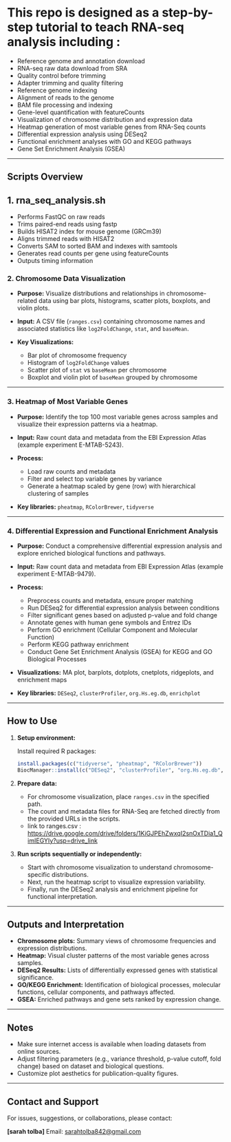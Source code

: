 # This repo is designed as a step-by-step tutorial to teach RNA-seq analysis including :

* Reference genome and annotation download
* RNA-seq raw data download from SRA
* Quality control before trimming
* Adapter trimming and quality filtering
* Reference genome indexing
* Alignment of reads to the genome
* BAM file processing and indexing
* Gene-level quantification with featureCounts
* Visualization of chromosome distribution and expression data
* Heatmap generation of most variable genes from RNA-Seq counts
* Differential expression analysis using DESeq2
* Functional enrichment analyses with GO and KEGG pathways
* Gene Set Enrichment Analysis (GSEA)

---

## Scripts Overview

## 1. rna_seq_analysis.sh
* Performs FastQC on raw reads
* Trims paired-end reads using fastp
* Builds HISAT2 index for mouse genome (GRCm39)
* Aligns trimmed reads with HISAT2
* Converts SAM to sorted BAM and indexes with samtools
* Generates read counts per gene using featureCounts
* Outputs timing information

### 2. Chromosome Data Visualization

* **Purpose:** Visualize distributions and relationships in chromosome-related data using bar plots, histograms, scatter plots, boxplots, and violin plots.
* **Input:** A CSV file (`ranges.csv`) containing chromosome names and associated statistics like `log2FoldChange`, `stat`, and `baseMean`.
* **Key Visualizations:**

  * Bar plot of chromosome frequency
  * Histogram of `log2FoldChange` values
  * Scatter plot of `stat` vs `baseMean` per chromosome
  * Boxplot and violin plot of `baseMean` grouped by chromosome

---

### 3. Heatmap of Most Variable Genes

* **Purpose:** Identify the top 100 most variable genes across samples and visualize their expression patterns via a heatmap.
* **Input:** Raw count data and metadata from the EBI Expression Atlas (example experiment E-MTAB-5243).
* **Process:**

  * Load raw counts and metadata
  * Filter and select top variable genes by variance
  * Generate a heatmap scaled by gene (row) with hierarchical clustering of samples
* **Key libraries:** `pheatmap`, `RColorBrewer`, `tidyverse`

---

### 4. Differential Expression and Functional Enrichment Analysis

* **Purpose:** Conduct a comprehensive differential expression analysis and explore enriched biological functions and pathways.
* **Input:** Raw count data and metadata from EBI Expression Atlas (example experiment E-MTAB-9479).
* **Process:**

  * Preprocess counts and metadata, ensure proper matching
  * Run DESeq2 for differential expression analysis between conditions
  * Filter significant genes based on adjusted p-value and fold change
  * Annotate genes with human gene symbols and Entrez IDs
  * Perform GO enrichment (Cellular Component and Molecular Function)
  * Perform KEGG pathway enrichment
  * Conduct Gene Set Enrichment Analysis (GSEA) for KEGG and GO Biological Processes
* **Visualizations:** MA plot, barplots, dotplots, cnetplots, ridgeplots, and enrichment maps
* **Key libraries:** `DESeq2`, `clusterProfiler`, `org.Hs.eg.db`, `enrichplot`

---

## How to Use

1. **Setup environment:**

   Install required R packages:

   ```r
   install.packages(c("tidyverse", "pheatmap", "RColorBrewer"))
   BiocManager::install(c("DESeq2", "clusterProfiler", "org.Hs.eg.db", "enrichplot", "AnnotationDbi"))
   ```

2. **Prepare data:**

   * For chromosome visualization, place `ranges.csv` in the specified path.
   * The count and metadata files for RNA-Seq are fetched directly from the provided URLs in the scripts.
   * link to ranges.csv : https://drive.google.com/drive/folders/1KiGJPEhZwxqI2snOxTDia1_QimIEGYIy?usp=drive_link
3. **Run scripts sequentially or independently:**

   * Start with chromosome visualization to understand chromosome-specific distributions.
   * Next, run the heatmap script to visualize expression variability.
   * Finally, run the DESeq2 analysis and enrichment pipeline for functional interpretation.

---

## Outputs and Interpretation

* **Chromosome plots:** Summary views of chromosome frequencies and expression distributions.
* **Heatmap:** Visual cluster patterns of the most variable genes across samples.
* **DESeq2 Results:** Lists of differentially expressed genes with statistical significance.
* **GO/KEGG Enrichment:** Identification of biological processes, molecular functions, cellular components, and pathways affected.
* **GSEA:** Enriched pathways and gene sets ranked by expression change.

---

## Notes

* Make sure internet access is available when loading datasets from online sources.
* Adjust filtering parameters (e.g., variance threshold, p-value cutoff, fold change) based on dataset and biological questions.
* Customize plot aesthetics for publication-quality figures.

---

## Contact and Support

For issues, suggestions, or collaborations, please contact:

**\[sarah tolba]**
Email: sarahtolba842@gmail.com

